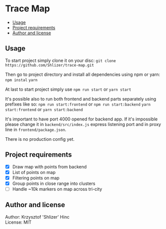 # Trace Map

- [Usage](#Usage)
- [Project requirements](#project-requirements)
- [Author and license](#author-and-license)

## Usage

To start project simply clone it on your disc:
`git clone https://github.com/Shlizer/trace-map.git`

Then go to project directory and install all dependencies using npm or yarn:
`npm instal`
`yarn`

At last to start project simply use
`npm run start` or
`yarn start`

It's possible also to run both frontend and backend parts separately using prefixes like so:
`npm run start:frontend` or `npm run start:backend`
`yarn start:frontend` or `yarn start:backend`

It's important to have port 4000 opened for backend app. If it's impossible please change it in `backend/src/index.js` express listening port and in proxy line in `frontend/package.json`.

There is no production config yet.

## Project requirements

- [x] Draw map with points from backend
- [x] List of points on map
- [x] Filtering points on map
- [x] Group points in close range into clusters
- [ ] Handle ~10k markers on map across tri-city

## Author and license

Author: Krzysztof 'Shlizer' Hinc\
License: MIT
